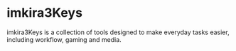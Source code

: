 # imkira3Keys
imkira3Keys is a collection of tools designed to make everyday tasks easier, including workflow, gaming and media.
